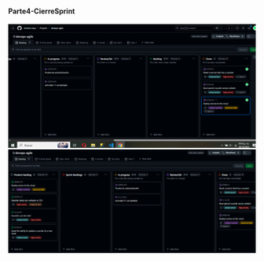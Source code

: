 #### **Parte4-CierreSprint**
  
  ![KanbanBoard](/Actividades/Actividad-12-CC3S2/Parte4-CierreSprint/capturas/kanbanBoard-parte4.png)
  ![NewIssue](/Actividades/Actividad-12-CC3S2/Parte4-CierreSprint/capturas/Newissue-parte4.png)